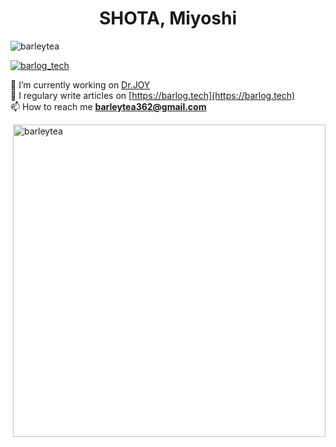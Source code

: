 <h1 align="center">SHOTA, Miyoshi</h1>
<p align="left"> <img src="https://komarev.com/ghpvc/?username=barleytea&label=Profile%20views&color=0e75b6&style=flat" alt="barleytea" /> </p>

<p align="left"> <a href="https://twitter.com/barlog_tech" target="blank"><img src="https://img.shields.io/twitter/follow/barlog_tech?logo=twitter&style=for-the-badge" alt="barlog_tech" /></a> </p>

🔭 I’m currently working on [Dr.JOY](https://www.drjoy.jp/)  
📝 I regulary write articles on [https://barlog.tech](https://barlog.tech)  
📫 How to reach me **barleytea362@gmail.com**  

<p>&nbsp;<img align="center" src="https://github-readme-stats.vercel.app/api/top-langs/?username=barleytea&layout=compact&locale=en&theme=dracula" width="500px;" alt="barleytea" /></p>

